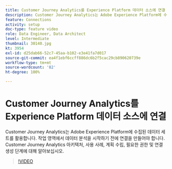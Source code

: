 ```yaml
---
title: Customer Journey Analytics를 Experience Platform 데이터 소스에 연결
description: Customer Journey Analytics는 Adobe Experience Platform에 수집된 데이터 세트를 활용합니다. 작업 영역에서 데이터 분석을 시작하기 전에 연결을 만들어야 합니다.
feature: Connections
activity: setup
doc-type: feature video
role: Data Engineer, Data Architect
level: Intermediate
thumbnail: 30140.jpg
kt: 3954
exl-id: d25dab66-52c7-45aa-b102-e3e41fa7d017
source-git-commit: ea4f1ebf6ccff886dc6b2f5cac29cb890620739e
workflow-type: tm+mt
source-wordcount: '82'
ht-degree: 100%

---
```


# Customer Journey Analytics를 Experience Platform 데이터 소스에 연결

Customer Journey Analytics는 Adobe Experience Platform에 수집된 데이터 세트를 활용합니다. 작업 영역에서 데이터 분석을 시작하기 전에 연결을 만들어야 합니다. Customer Journey Analytics 아키텍처, 사용 사례, 계획 수립, 필요한 권한 및 연결 생성 단계에 대해 알아보십시오.

>[!VIDEO](https://video.tv.adobe.com/v/32946/?quality=12&learn=on&captions=kor)
